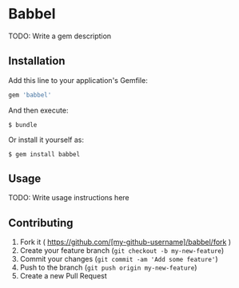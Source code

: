 # Babbel

TODO: Write a gem description

## Installation

Add this line to your application's Gemfile:

```ruby
gem 'babbel'
```

And then execute:

    $ bundle

Or install it yourself as:

    $ gem install babbel

## Usage

TODO: Write usage instructions here

## Contributing

1. Fork it ( https://github.com/[my-github-username]/babbel/fork )
2. Create your feature branch (`git checkout -b my-new-feature`)
3. Commit your changes (`git commit -am 'Add some feature'`)
4. Push to the branch (`git push origin my-new-feature`)
5. Create a new Pull Request
